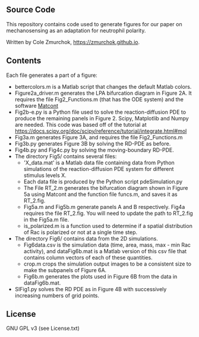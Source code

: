## Source Code

This repository contains code used to generate figures for our paper on mechanosensing as an adaptation for neutrophil polarity.

Written by Cole Zmurchok, <a href="https://zmurchok.github.io">https://zmurchok.github.io</a>.

## Contents

Each file generates a part of a figure:

- bettercolors.m is a Matlab script that changes the default Matlab colors.
- Figure2a_driver.m generates the LPA bifurcation diagram in Figure 2A. It requires the file Fig2_Functions.m (that has the ODE system) and the software <a href="https://sourceforge.net/projects/matcont/">Matcont</a>
- Fig2b-e.py is a Python file used to solve the reaction-diffusion PDE to produce the remaining panels in Figure 2. Scipy, Matplotlib and Numpy are needed. This code was based off of the tutorial at <a href="https://docs.scipy.org/doc/scipy/reference/tutorial/integrate.html#mol">https://docs.scipy.org/doc/scipy/reference/tutorial/integrate.html#mol</a>
- Fig3a.m generates Figure 3A, and requires the file Fig2_Functions.m
- Fig3b.py generates Figure 3B by solving the RD-PDE as before.
- Fig4b.py and Fig4c.py by solving the moving-boundary RD-PDE.
- The directory Fig5/ contains several files:
   - 'X_data.mat' is a Matlab data file containing data from Python simulations of the reaction-diffusion PDE system for different stimulus levels X.
   - Each data file is produced by the Python script pdeSimulation.py
   - The File RT_2.m generates the bifurcation diagram shown in Figure 5a using Matcont and the function file funcs.m, and saves it as RT_2.fig.
   - Fig5a.m and Fig5b.m generate panels A and B respectively. Fig4a requires the file RT_2.fig. You will need to update the path to RT_2.fig in the Fig5a.m file.
   - is_polarized.m is a function used to determine if a spatial distribution of Rac is polarized or not at a single time step.
- The directory Fig6/ contains data from the 2D simulations.
  - Fig6data.csv is the simulation data (time, area, mass, max - min Rac activity), and dataFig6b.mat is a Matlab version of this csv file that contains column vectors of each of these quantities.
  - crop.m crops the simulation output images to be a consistent size to make the subpanels of Figure 6A.
  - Fig6b.m generates the plots used in Figure 6B from the data in dataFig6b.mat.
- SIFig1.py solves the RD PDE as in Figure 4B with successively increasing numbers of grid points.

## License

GNU GPL v3 (see License.txt)
